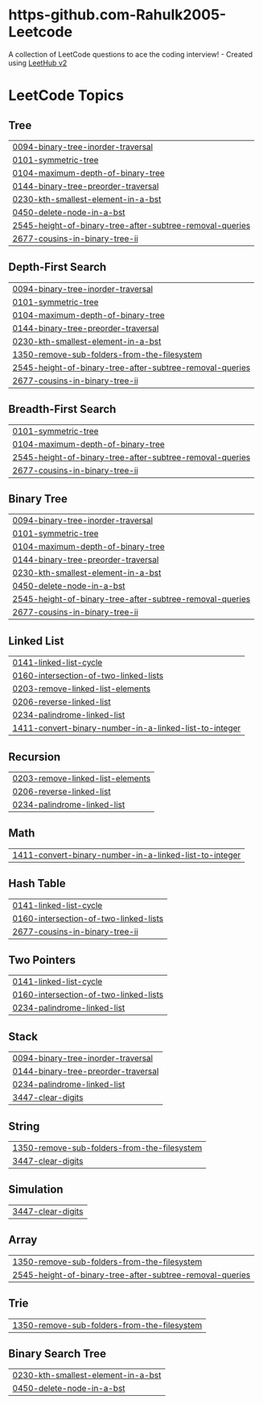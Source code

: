 # https-github.com-Rahulk2005-Leetcode
A collection of LeetCode questions to ace the coding interview! - Created using [LeetHub v2](https://github.com/arunbhardwaj/LeetHub-2.0)

<!---LeetCode Topics Start-->
# LeetCode Topics
## Tree
|  |
| ------- |
| [0094-binary-tree-inorder-traversal](https://github.com/Rahulk2005/https-github.com-Rahulk2005-Leetcode/tree/master/0094-binary-tree-inorder-traversal) |
| [0101-symmetric-tree](https://github.com/Rahulk2005/https-github.com-Rahulk2005-Leetcode/tree/master/0101-symmetric-tree) |
| [0104-maximum-depth-of-binary-tree](https://github.com/Rahulk2005/https-github.com-Rahulk2005-Leetcode/tree/master/0104-maximum-depth-of-binary-tree) |
| [0144-binary-tree-preorder-traversal](https://github.com/Rahulk2005/https-github.com-Rahulk2005-Leetcode/tree/master/0144-binary-tree-preorder-traversal) |
| [0230-kth-smallest-element-in-a-bst](https://github.com/Rahulk2005/https-github.com-Rahulk2005-Leetcode/tree/master/0230-kth-smallest-element-in-a-bst) |
| [0450-delete-node-in-a-bst](https://github.com/Rahulk2005/https-github.com-Rahulk2005-Leetcode/tree/master/0450-delete-node-in-a-bst) |
| [2545-height-of-binary-tree-after-subtree-removal-queries](https://github.com/Rahulk2005/https-github.com-Rahulk2005-Leetcode/tree/master/2545-height-of-binary-tree-after-subtree-removal-queries) |
| [2677-cousins-in-binary-tree-ii](https://github.com/Rahulk2005/https-github.com-Rahulk2005-Leetcode/tree/master/2677-cousins-in-binary-tree-ii) |
## Depth-First Search
|  |
| ------- |
| [0094-binary-tree-inorder-traversal](https://github.com/Rahulk2005/https-github.com-Rahulk2005-Leetcode/tree/master/0094-binary-tree-inorder-traversal) |
| [0101-symmetric-tree](https://github.com/Rahulk2005/https-github.com-Rahulk2005-Leetcode/tree/master/0101-symmetric-tree) |
| [0104-maximum-depth-of-binary-tree](https://github.com/Rahulk2005/https-github.com-Rahulk2005-Leetcode/tree/master/0104-maximum-depth-of-binary-tree) |
| [0144-binary-tree-preorder-traversal](https://github.com/Rahulk2005/https-github.com-Rahulk2005-Leetcode/tree/master/0144-binary-tree-preorder-traversal) |
| [0230-kth-smallest-element-in-a-bst](https://github.com/Rahulk2005/https-github.com-Rahulk2005-Leetcode/tree/master/0230-kth-smallest-element-in-a-bst) |
| [1350-remove-sub-folders-from-the-filesystem](https://github.com/Rahulk2005/https-github.com-Rahulk2005-Leetcode/tree/master/1350-remove-sub-folders-from-the-filesystem) |
| [2545-height-of-binary-tree-after-subtree-removal-queries](https://github.com/Rahulk2005/https-github.com-Rahulk2005-Leetcode/tree/master/2545-height-of-binary-tree-after-subtree-removal-queries) |
| [2677-cousins-in-binary-tree-ii](https://github.com/Rahulk2005/https-github.com-Rahulk2005-Leetcode/tree/master/2677-cousins-in-binary-tree-ii) |
## Breadth-First Search
|  |
| ------- |
| [0101-symmetric-tree](https://github.com/Rahulk2005/https-github.com-Rahulk2005-Leetcode/tree/master/0101-symmetric-tree) |
| [0104-maximum-depth-of-binary-tree](https://github.com/Rahulk2005/https-github.com-Rahulk2005-Leetcode/tree/master/0104-maximum-depth-of-binary-tree) |
| [2545-height-of-binary-tree-after-subtree-removal-queries](https://github.com/Rahulk2005/https-github.com-Rahulk2005-Leetcode/tree/master/2545-height-of-binary-tree-after-subtree-removal-queries) |
| [2677-cousins-in-binary-tree-ii](https://github.com/Rahulk2005/https-github.com-Rahulk2005-Leetcode/tree/master/2677-cousins-in-binary-tree-ii) |
## Binary Tree
|  |
| ------- |
| [0094-binary-tree-inorder-traversal](https://github.com/Rahulk2005/https-github.com-Rahulk2005-Leetcode/tree/master/0094-binary-tree-inorder-traversal) |
| [0101-symmetric-tree](https://github.com/Rahulk2005/https-github.com-Rahulk2005-Leetcode/tree/master/0101-symmetric-tree) |
| [0104-maximum-depth-of-binary-tree](https://github.com/Rahulk2005/https-github.com-Rahulk2005-Leetcode/tree/master/0104-maximum-depth-of-binary-tree) |
| [0144-binary-tree-preorder-traversal](https://github.com/Rahulk2005/https-github.com-Rahulk2005-Leetcode/tree/master/0144-binary-tree-preorder-traversal) |
| [0230-kth-smallest-element-in-a-bst](https://github.com/Rahulk2005/https-github.com-Rahulk2005-Leetcode/tree/master/0230-kth-smallest-element-in-a-bst) |
| [0450-delete-node-in-a-bst](https://github.com/Rahulk2005/https-github.com-Rahulk2005-Leetcode/tree/master/0450-delete-node-in-a-bst) |
| [2545-height-of-binary-tree-after-subtree-removal-queries](https://github.com/Rahulk2005/https-github.com-Rahulk2005-Leetcode/tree/master/2545-height-of-binary-tree-after-subtree-removal-queries) |
| [2677-cousins-in-binary-tree-ii](https://github.com/Rahulk2005/https-github.com-Rahulk2005-Leetcode/tree/master/2677-cousins-in-binary-tree-ii) |
## Linked List
|  |
| ------- |
| [0141-linked-list-cycle](https://github.com/Rahulk2005/https-github.com-Rahulk2005-Leetcode/tree/master/0141-linked-list-cycle) |
| [0160-intersection-of-two-linked-lists](https://github.com/Rahulk2005/https-github.com-Rahulk2005-Leetcode/tree/master/0160-intersection-of-two-linked-lists) |
| [0203-remove-linked-list-elements](https://github.com/Rahulk2005/https-github.com-Rahulk2005-Leetcode/tree/master/0203-remove-linked-list-elements) |
| [0206-reverse-linked-list](https://github.com/Rahulk2005/https-github.com-Rahulk2005-Leetcode/tree/master/0206-reverse-linked-list) |
| [0234-palindrome-linked-list](https://github.com/Rahulk2005/https-github.com-Rahulk2005-Leetcode/tree/master/0234-palindrome-linked-list) |
| [1411-convert-binary-number-in-a-linked-list-to-integer](https://github.com/Rahulk2005/https-github.com-Rahulk2005-Leetcode/tree/master/1411-convert-binary-number-in-a-linked-list-to-integer) |
## Recursion
|  |
| ------- |
| [0203-remove-linked-list-elements](https://github.com/Rahulk2005/https-github.com-Rahulk2005-Leetcode/tree/master/0203-remove-linked-list-elements) |
| [0206-reverse-linked-list](https://github.com/Rahulk2005/https-github.com-Rahulk2005-Leetcode/tree/master/0206-reverse-linked-list) |
| [0234-palindrome-linked-list](https://github.com/Rahulk2005/https-github.com-Rahulk2005-Leetcode/tree/master/0234-palindrome-linked-list) |
## Math
|  |
| ------- |
| [1411-convert-binary-number-in-a-linked-list-to-integer](https://github.com/Rahulk2005/https-github.com-Rahulk2005-Leetcode/tree/master/1411-convert-binary-number-in-a-linked-list-to-integer) |
## Hash Table
|  |
| ------- |
| [0141-linked-list-cycle](https://github.com/Rahulk2005/https-github.com-Rahulk2005-Leetcode/tree/master/0141-linked-list-cycle) |
| [0160-intersection-of-two-linked-lists](https://github.com/Rahulk2005/https-github.com-Rahulk2005-Leetcode/tree/master/0160-intersection-of-two-linked-lists) |
| [2677-cousins-in-binary-tree-ii](https://github.com/Rahulk2005/https-github.com-Rahulk2005-Leetcode/tree/master/2677-cousins-in-binary-tree-ii) |
## Two Pointers
|  |
| ------- |
| [0141-linked-list-cycle](https://github.com/Rahulk2005/https-github.com-Rahulk2005-Leetcode/tree/master/0141-linked-list-cycle) |
| [0160-intersection-of-two-linked-lists](https://github.com/Rahulk2005/https-github.com-Rahulk2005-Leetcode/tree/master/0160-intersection-of-two-linked-lists) |
| [0234-palindrome-linked-list](https://github.com/Rahulk2005/https-github.com-Rahulk2005-Leetcode/tree/master/0234-palindrome-linked-list) |
## Stack
|  |
| ------- |
| [0094-binary-tree-inorder-traversal](https://github.com/Rahulk2005/https-github.com-Rahulk2005-Leetcode/tree/master/0094-binary-tree-inorder-traversal) |
| [0144-binary-tree-preorder-traversal](https://github.com/Rahulk2005/https-github.com-Rahulk2005-Leetcode/tree/master/0144-binary-tree-preorder-traversal) |
| [0234-palindrome-linked-list](https://github.com/Rahulk2005/https-github.com-Rahulk2005-Leetcode/tree/master/0234-palindrome-linked-list) |
| [3447-clear-digits](https://github.com/Rahulk2005/https-github.com-Rahulk2005-Leetcode/tree/master/3447-clear-digits) |
## String
|  |
| ------- |
| [1350-remove-sub-folders-from-the-filesystem](https://github.com/Rahulk2005/https-github.com-Rahulk2005-Leetcode/tree/master/1350-remove-sub-folders-from-the-filesystem) |
| [3447-clear-digits](https://github.com/Rahulk2005/https-github.com-Rahulk2005-Leetcode/tree/master/3447-clear-digits) |
## Simulation
|  |
| ------- |
| [3447-clear-digits](https://github.com/Rahulk2005/https-github.com-Rahulk2005-Leetcode/tree/master/3447-clear-digits) |
## Array
|  |
| ------- |
| [1350-remove-sub-folders-from-the-filesystem](https://github.com/Rahulk2005/https-github.com-Rahulk2005-Leetcode/tree/master/1350-remove-sub-folders-from-the-filesystem) |
| [2545-height-of-binary-tree-after-subtree-removal-queries](https://github.com/Rahulk2005/https-github.com-Rahulk2005-Leetcode/tree/master/2545-height-of-binary-tree-after-subtree-removal-queries) |
## Trie
|  |
| ------- |
| [1350-remove-sub-folders-from-the-filesystem](https://github.com/Rahulk2005/https-github.com-Rahulk2005-Leetcode/tree/master/1350-remove-sub-folders-from-the-filesystem) |
## Binary Search Tree
|  |
| ------- |
| [0230-kth-smallest-element-in-a-bst](https://github.com/Rahulk2005/https-github.com-Rahulk2005-Leetcode/tree/master/0230-kth-smallest-element-in-a-bst) |
| [0450-delete-node-in-a-bst](https://github.com/Rahulk2005/https-github.com-Rahulk2005-Leetcode/tree/master/0450-delete-node-in-a-bst) |
<!---LeetCode Topics End-->